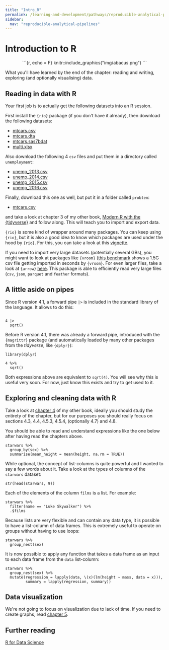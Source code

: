 ```yaml
---
title: "Intro_R"
permalink: /learning-and-development/pathways/reproducible-analytical-pipelines/intro_R/
sidebar:
  nav: "reproducible-analytical-pipelines"
---
```



# Introduction to R

<div style="text-align:center;">
```{r, echo = F}
knitr::include_graphics("img/abacus.png")
```
</div>

What you'll have learned by the end of the chapter: reading and writing,
exploring (and optionally visualising) data.

## Reading in data with R

Your first job is to actually get the following datasets into an R session.

First install the `{rio}` package (if you don't have it already), then download
the following datasets:

- [mtcars.csv](https://raw.githubusercontent.com/b-rodrigues/modern_R/master/datasets/mtcars.csv)
- [mtcars.dta](https://github.com/b-rodrigues/modern_R/raw/master/datasets/mtcars.dta)
- [mtcars.sas7bdat](https://github.com/b-rodrigues/modern_R/raw/master/datasets/mtcars.sas7bdat)
- [multi.xlsx](https://github.com/b-rodrigues/modern_R/raw/master/datasets/multi.xlsx)

Also download the following 4 `csv` files and put them in a directory called
`unemployment`:

- [unemp_2013.csv](https://raw.githubusercontent.com/b-rodrigues/modern_R/master/datasets/unemployment/unemp_2013.csv)
- [unemp_2014.csv](https://raw.githubusercontent.com/b-rodrigues/modern_R/master/datasets/unemployment/unemp_2014.csv)
- [unemp_2015.csv](https://raw.githubusercontent.com/b-rodrigues/modern_R/master/datasets/unemployment/unemp_2015.csv)
- [unemp_2016.csv](https://raw.githubusercontent.com/b-rodrigues/modern_R/master/datasets/unemployment/unemp_2016.csv)

Finally, download this one as well, but put it in a folder called `problem`:

- [mtcars.csv](https://raw.githubusercontent.com/b-rodrigues/modern_R/master/datasets/problems/mtcars.csv)

and take a look at chapter 3 of my other book, [Modern R with the
{tidyverse}](https://b-rodrigues.github.io/modern_R/reading-and-writing-data.html)
and follow along. This will teach you to import and export data.

`{rio}` is some kind of wrapper around many packages. You can keep using
`{rio}`, but it is also a good idea to know which packages are used under the
hood by `{rio}`. For this, you can take a look at this
[vignette](https://cran.r-project.org/web/packages/rio/vignettes/rio.html).

If you need to import very large datasets (potentially several GBs), you might
want to look at packages like `{vroom}` ([this
benchmark](https://vroom.r-lib.org/articles/benchmarks.html#reading-delimited-files)
shows a 1.5G csv file getting imported in seconds by `{vroom}`. For even larger
files, take a look at `{arrow}` [here](https://arrow.apache.org/docs/r/). This
package is able to efficiently read very large files (`csv`, `json`, `parquet`
and `feather` formats).

## A little aside on pipes

Since R version 4.1, a forward pipe `|>` is included in the standard library of
the language. It allows to do this:

```{webr-r}

4 |>
  sqrt()

```

Before R version 4.1, there was already a forward pipe, introduced with the
`{magrittr}` package (and automatically loaded by many other packages from the
*tidyverse*, like `{dplyr}`):

```{webr-r}
library(dplyr)

4 %>%
  sqrt()

```

Both expressions above are equivalent to `sqrt(4)`. You will see why this is
useful very soon. For now, just know this exists and try to get used to it.

## Exploring and cleaning data with R

Take a look at [chapter
4](https://b-rodrigues.github.io/modern_R/descriptive-statistics-and-data-manipulation.html#a-first-taste-of-data-manipulation-with-dplyr)
of my other book, ideally you should study the entirety of the chapter, but for
our purposes you should really focus on sections 4.3, 4.4, 4.5.3, 4.5.4,
(optionally 4.7) and 4.8.

You should be able to read and understand expressions like the one below after having read the chapters above.

```{webr-r}
starwars %>%
  group_by(sex) %>%
  summarise(mean_height = mean(height, na.rm = TRUE))
```

While optional, the concept of list-columns is quite powerful and I wanted to say a few words about it. Take a look at the types of columns
of the `starwars` dataset:

```{webr-r}
str(head(starwars, 9))
```

Each of the elements of the column `films` is a list. For example:

```{webr-r}
starwars %>% 
  filter(name == "Luke Skywalker") %>%  
  .$films
```

Because lists are very flexible and can contain any data type, it is possible to have a list-column of data frames. 
This is extremely useful to operate on groups without having to use loops:

```{webr-r}
starwars %>% 
  group_nest(sex) 
```

It is now possible to apply any function that takes a data frame as an input to each data frame from the `data` list-column:

```{webr-r}
starwars %>% 
  group_nest(sex) %>%
  mutate(regression = lapply(data, \(x)(lm(height ~ mass, data = x))),
         summary = lapply(regression, summary)) 
```

## Data visualization

We're not going to focus on visualization due to lack of time. If you need to
create graphs, read [chapter
5](https://b-rodrigues.github.io/modern_R/graphs.html).

## Further reading

[R for Data Science](https://r4ds.had.co.nz/)
